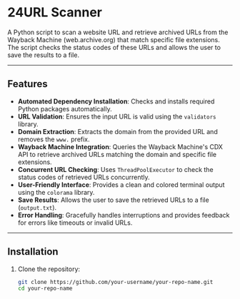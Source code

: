 # 24URL Scanner

A Python script to scan a website URL and retrieve archived URLs from the Wayback Machine (web.archive.org) that match specific file extensions. The script checks the status codes of these URLs and allows the user to save the results to a file.

---

## Features

- **Automated Dependency Installation**: Checks and installs required Python packages automatically.
- **URL Validation**: Ensures the input URL is valid using the `validators` library.
- **Domain Extraction**: Extracts the domain from the provided URL and removes the `www.` prefix.
- **Wayback Machine Integration**: Queries the Wayback Machine's CDX API to retrieve archived URLs matching the domain and specific file extensions.
- **Concurrent URL Checking**: Uses `ThreadPoolExecutor` to check the status codes of retrieved URLs concurrently.
- **User-Friendly Interface**: Provides a clean and colored terminal output using the `colorama` library.
- **Save Results**: Allows the user to save the retrieved URLs to a file (`output.txt`).
- **Error Handling**: Gracefully handles interruptions and provides feedback for errors like timeouts or invalid URLs.

---

## Installation

1. Clone the repository:
   ```bash
   git clone https://github.com/your-username/your-repo-name.git
   cd your-repo-name

